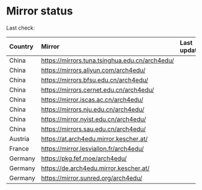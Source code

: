 <script src="./time.js"></script>
# Mirror status
Last check: <script type="text/javascript">localize(1739517601.7169623);</script>

|Country|Mirror|Last update|
|:------|:-----|:----------|
|China|https://mirrors.tuna.tsinghua.edu.cn/arch4edu/|<script type="text/javascript">localize(1739472132);</script>|
|China|https://mirrors.aliyun.com/arch4edu/|<script type="text/javascript">localize(1739472132);</script>|
|China|https://mirrors.bfsu.edu.cn/arch4edu/|<script type="text/javascript">localize(1739472132);</script>|
|China|https://mirrors.cernet.edu.cn/arch4edu/|<script type="text/javascript">localize(1739472132);</script>|
|China|https://mirror.iscas.ac.cn/arch4edu/|<script type="text/javascript">localize(1739472132);</script>|
|China|https://mirrors.nju.edu.cn/arch4edu/|<script type="text/javascript">localize(1739428973);</script>|
|China|https://mirror.nyist.edu.cn/arch4edu/|<script type="text/javascript">localize(1739472132);</script>|
|China|https://mirrors.sau.edu.cn/arch4edu/|<script type="text/javascript">localize(1731653531);</script>|
|Austria|https://at.arch4edu.mirror.kescher.at/|<script type="text/javascript">localize(1739472132);</script>|
|France|https://mirror.lesviallon.fr/arch4edu/|<script type="text/javascript">localize(1739515293);</script>|
|Germany|https://pkg.fef.moe/arch4edu/|<script type="text/javascript">localize(1739472132);</script>|
|Germany|https://de.arch4edu.mirror.kescher.at/|<script type="text/javascript">localize(1739472132);</script>|
|Germany|https://mirror.sunred.org/arch4edu/|<script type="text/javascript">localize(1739472132);</script>|

<script src="./tablefilter/tablefilter.js"></script>
<script src="./table.js"></script>